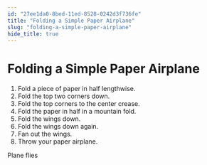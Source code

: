 ```yaml
---
id: "27ee1da0-8bed-11ed-8528-0242d3f736fe"
title: "Folding a Simple Paper Airplane"
slug: "folding-a-simple-paper-airplane"
hide_title: true
---
```


# <a id="task-2734" class="anchor_top_offset"/><a id="ariaid-title1" class="anchor_top_offset"/>Folding a Simple Paper Airplane

<p xmlns="http://www.w3.org/1999/xhtml" className="shortdesc"> </p> 
<section xmlns="http://www.w3.org/1999/xhtml" className="section context"> </section> 
<ol xmlns="http://www.w3.org/1999/xhtml" className="ol steps"><li className="li step anchor_top_offset" id="task-2734__start"><span className="ph cmd">Fold a piece of paper in half lengthwise.</span></li><li className="li step"><span className="ph cmd">Fold the top two corners down.</span></li><li className="li step"><span className="ph cmd">Fold the top corners to the center crease.</span></li><li className="li step"><span className="ph cmd">Fold the paper in half in a mountain fold.</span></li><li className="li step anchor_top_offset" id="task-2734__end"><span className="ph cmd">Fold the wings down.</span></li><li className="li step"><span className="ph cmd">Fold the wings down again.</span></li><li className="li step"><span className="ph cmd">Fan out the wings.</span></li><li className="li step"><span className="ph cmd">Throw your paper airplane.</span></li></ol> 
<section xmlns="http://www.w3.org/1999/xhtml" className="section result">   <p className="p">Plane flies</p> </section> 

